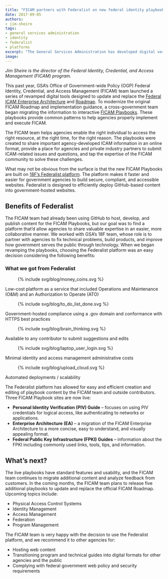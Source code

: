 ```yaml
---
title: "FICAM partners with Federalist on new federal identity playbooks"
date: 2017-09-05
authors:
- jim-sheire
tags:
- general services administration
- identity
- federalist
- platforms
excerpt: "The General Services Administration has developed digital versions of its Federal Identity, Credential and Access Management Roadmap and associated implementation guidance and put them online with the adoption of 18F’s Federalist platform."
image: 
---
```


_Jim Sheire is the director of the Federal Identity, Credential, and Access Management (FICAM) program._ 

This past year, GSA’s Office of Government-wide Policy (OGP) Federal Identity, Credential, and Access Management (FICAM) team launched a series of revamped digital tools designed to update and replace the [Federal ICAM Enterprise Architecture](https://arch.idmanagement.gov/) and [Roadmap](https://www.idmanagement.gov/build/#roadmap). To modernize the original FICAM Roadmap and implementation guidance, a cross-government team began migrating the information to interactive [FICAM Playbooks](https://www.idmanagement.gov/build/#playbooks). These playbooks provide common patterns to help agencies properly implement and execute FICAM.  

The FICAM team helps agencies enable the right individual to access the right resource, at the right time, for the right reason. The playbooks were created to share important agency-developed ICAM information in an online format, provide a place for agencies and private industry partners to submit ICAM-related issues and questions, and tap the expertise of the FICAM community to solve these challenges.


What may not be obvious from the surface is that the new FICAM Playbooks are built on [18F’s Federalist platform](https://federalist.18f.gov/). The platform makes it faster and easier for government agencies to build secure, compliant, and accessible websites. Federalist is designed to efficiently deploy GitHub-based content into government-hosted websites.  

## Benefits of Federalist
The FICAM team had already been using GitHub to host, develop, and publish content for the FICAM Playbooks, but our goal was to find a platform that’d allow agencies to share valuable expertise in an easier, more collaborative manner. We worked with GSA’s 18F team, whose role is to partner with agencies to fix technical problems, build products, and improve how government serves the public through technology. When we began revamping the playbooks, choosing the Federalist platform was an easy decision considering the following benefits:

### What we got from Federalist

<section class="usa-grid">
	<div class="icon-list-blog">
		<figure class="icon-list-image">{% include svg/blog/money_coins.svg %}</figure>
		<div class="icon-list-text-blog">
 			<p class="p-bold">Low-cost platform as a service that included Operations and Maintenance (O&M) and an Authorization to Operate (ATO) </p>
		</div>
	</div>
	<div class="icon-list-blog">
		<figure class="icon-list-image-blog">{% include svg/blog/to_do_list_done.svg %}</figure>
		<div class="icon-list-text-blog">
			<p class="p-bold">Government-hosted compliance using a .gov domain and conformance with HTTPS best practices </p>
		</div>
	</div>
	<div class="icon-list-blog">
		<figure class="icon-list-image-blog">{% include svg/blog/brain_thinking.svg %}</figure>
		<div class="icon-list-text-blog">
		  <p class="p-bold">Available to any contributor to submit suggestions and edits</p>
		</div>
	</div>
	<div class="icon-list-blog">
		<figure class="icon-list-image-blog">{% include svg/blog/laptop_user_login.svg %}</figure>
		<div class="icon-list-text-blog">
		  <p class="p-bold">Minimal identity and access management administrative costs</p>
		</div>
	</div>
	<div class="icon-list-blog">
		<figure class="icon-list-image-blog">{% include svg/blog/upload_cloud.svg %}</figure>
		<div class="icon-list-text-blog">
		  <p class="p-bold">Automated deployments / scalability</p>
		</div>
	</div>
</section>
        

The Federalist platform has allowed for easy and efficient creation and editing of playbook content by the FICAM team and outside contributors. Three FICAM Playbook sites are now live:
- **Personal Identity Verification (PIV) Guide** – focuses on using PIV credentials for logical access, like authenticating to networks or applications.
- **Enterprise Architecture (EA)** – a migration of the FICAM Enterprise Architecture to a more concise, easy to understand, and visually appealing format.
- **Federal Public Key Infrastructure (FPKI) Guides** – information about the FPKI including commonly used links, tools, tips, and information.

## What’s next?
The live playbooks have standard features and usability, and the FICAM team continues to migrate additional content and analyze feedback from customers. In the coming months, the FICAM team plans to release five additional playbooks to update and replace the official FICAM Roadmap. Upcoming topics include: 
- Physical Access Control Systems
- Identity Management
- Access Management
- Federation
- Program Management

The FICAM team is very happy with the decision to use the Federalist platform, and we recommend it to other agencies for:
- Hosting web content
- Transitioning program and technical guides into digital formats for other agencies and the public
- Complying with federal government web policy and security requirements

